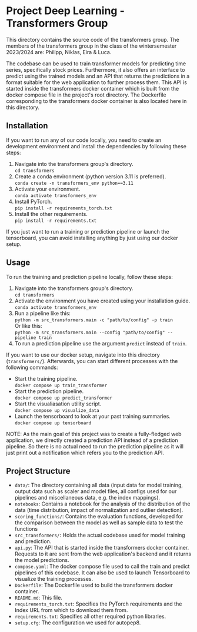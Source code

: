 # Project Deep Learning - Transformers Group

This directory contains the source code of the transformers group. The members of the transformers group in the class of the wintersemester 2023/2024 are: Philipp, Niklas, Eira & Luca.

The codebase can be used to train transformer models for predicting time series, specifically stock prices. Furthermore, it also offers an interface to predict using the trained models and an API that returns the predictions in a format suitable for the web application to further process them. This API is started inside the transformers docker container which is built from the docker compose file in the project's root directory. The Dockerfile corresponding to the transformers docker container is also located here in this directory.

## Installation

If you want to run any of our code locally, you need to create an development environment and install the dependencies by following these steps:

1. Navigate into the transformers group's directory.
<br>`cd transformers`
2. Create a conda environment (python version 3.11 is preferred).
<br>`conda create -n transformers_env python==3.11`
3. Activate your environment.
<br>`conda activate transformers_env`
4. Install PyTorch.
<br>`pip install -r requirements_torch.txt`
5. Install the other requirements.
<br>`pip install -r requirements.txt`

If you just want to run a training or prediction pipeline or launch the tensorboard, you can avoid installing anything by just using our docker setup.

## Usage

To run the training and prediction pipeline locally, follow these steps:

1. Navigate into the transformers group's directory.
<br>`cd transformers`
2. Activate the environment you have created using your installation guide.
<br>`conda activate transformers_env`
3. Run a pipeline like this:
<br>`python -m src_transformers.main -c "path/to/config" -p train`
<br>Or like this:
<br>`python -m src_transformers.main --config "path/to/config" --pipeline train`
4. To run a prediction pipeline use the argument `predict` instead of `train`.

If you want to use our docker setup, navigate into this directory (`transformers/`). Afterwards, you can start different processes with the following commands:

- Start the training pipeline.
<br>`docker compose up train_transformer`
- Start the prediction pipeline.
<br>`docker compose up predict_transformer`
- Start the visualiasation utility script.
<br>`docker compose up visualize_data`
- Launch the tensorboard to look at your past training summaries.
<br>`docker compose up tensorboard`

NOTE: As the main goal of this project was to create a fully-fledged web application, we directly created a prediction API instead of a prediction pipeline. So there is no actual need to run the prediction pipeline as it will just print out a notification which refers you to the prediction API.

## Project Structure

- `data/`: The directory containing all data (input data for model training, output data such as scaler and model files, all configs used for our pipelines and miscellaneous data, e.g. the index mappings).
- `notebooks`: Contains a notebook for the analysis of the distribution of the data (time distribution, impact of normalization and outlier detection).
- `scoring_functions/`: Contains the evaluation functions, developed for the comparison between the model as well as sample data to test the functions
- `src_transformers/`: Holds the actual codebase used for model training and prediction.
- `api.py`: The API that is started inside the transformers docker container. Requests to it are sent from the web application's backend and it returns the model predictions.
- `compose.yaml`: The docker compose file used to call the train and predict pipelines of this codebase. It can also be used to launch Tensorboard to visualize the training processes.
- `Dockerfile`: The Dockerfile used to build the transformers docker container.
- `README.md`: This file.
- `requirements_torch.txt`: Specifies the PyTorch requirements and the Index URL from which to download them from.
- `requirements.txt`: Specifies all other required python libraries.
- `setup.cfg`: The configuration we used for autopep8.
